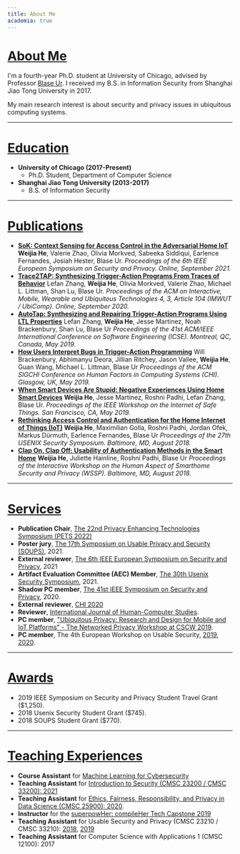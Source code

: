 ```yaml
---
title: About Me
academia: true
---
```


# [About Me](#About-Me)

I'm a fourth-year Ph.D. student at University of Chicago, advised by Professor [Blase Ur](https://www.blaseur.com/). I received my B.S. in Information Security from Shanghai Jiao Tong University in 2017.

My main research interest is about security and privacy issues in ubiquitous computing systems. 

---

# [Education](#Education)

* **University of Chicago (2017-Present)**
    * Ph.D. Student, Department of Computer Science
* **Shanghai Jiao Tong University (2013-2017)**
    * B.S. of Information Security

---

# [Publications](#Publications)

* [**SoK: Context Sensing for Access Control in the Adversarial Home IoT**](/papers/eurosp21-sok.pdf)
    __**Weijia He**__, Valerie Zhao, Olivia Morkved, Sabeeka Siddiqui, Earlence Fernandes, Josiah Hester, Blase Ur.
    *Proceedings of the 6th IEEE European Symposium on Security and Privacy. Online, September 2021.*
* [**Trace2TAP: Synthesizing Trigger-Action Programs From Traces of Behavior**](/papers/trace2tap.pdf)
    Lefan Zhang, __**Weijia He**__, Olivia Morkved, Valerie Zhao, Michael L. Littman, Shan Lu, Blase Ur.
    *Proceedings of the ACM on Interactive, Mobile, Wearable and Ubiquitous Technologies 4, 3, Article 104 (IMWUT / UbiComp). Online, September 2020.*
* [**AutoTap: Synthesizing and Repairing Trigger-Action Programs Using LTL Properties**](/papers/autotap.pdf)
    Lefan Zhang, __**Weijia He**__, Jesse Martinez, Noah Brackenbury, Shan Lu, Blase Ur
    *Proceedings of the 41st ACM/IEEE International Conference on Software Engineering (ICSE). Montreal, QC, Canada, May 2019.*
* [**How Users Interpret Bugs in Trigger-Action Programming**](/papers/chi19-ifttt-cameraready.pdf)
    Will Brackenbury, Abhimanyu Deora, Jillian Ritchey, Jason Vallee, __**Weijia He**__, Guan Wang, Michael L. Littman, Blase Ur
    *Proceedings of the ACM SIGCHI Conference on Human Factors in Computing Systems (CHI). Glasgow, UK, May 2019.*
* [**When Smart Devices Are Stupid: Negative Experiences Using Home Smart Devices**](/papers/safethings19-bugs.pdf)
    __**Weijia He**__, Jesse Martinez, Roshni Padhi, Lefan Zhang, Blase Ur. 
    *Proceedings of the IEEE Workshop on the Internet of Safe Things. San Francisco, CA, May 2019.*
* [**Rethinking Access Control and Authentication for the Home Internet of Things (IoT)**](/papers/usenixsec18.pdf)
    __**Weijia He**__, Maximilian Golla, Roshni Padhi, Jordan Ofek, Markus Dürmuth, Earlence Fernandes, Blase Ur
    *Proceedings of the 27th USENIX Security Symposium. Baltimore, MD, August 2018.*
* [**Clap On, Clap Off: Usability of Authentication Methods in the Smart Home**](/papers/wssp18.pdf)
    __**Weijia He**__, Juliette Hainline, Roshni Padhi, Blase Ur
    *Proceedings of the Interactive Workshop on the Human Aspect of Smarthome Security and Privacy (WSSP). Baltimore, MD, August 2018.*

---

# [Services](#Services)

* **Publication Chair**, [The 22nd Privacy Enhancing Technologies Symposium (PETS 2022)](https://www.petsymposium.org/cfp22.php)
* **Poster jury**, [The 17th Symposium on Usable Privacy and Security (SOUPS)](https://www.usenix.org/conference/soups2021/call-for-posters), 2021.
* **External reviewer**, [The 6th IEEE European Symposium on Security and Privacy](https://www.ieee-security.org/TC/EuroSP2021/cfp.html), 2021
* **Artifact Evaluation Committee (AEC) Member**, [The 30th Usenix Security Symposium](https://www.usenix.org/conference/usenixsecurity21/call-for-artifacts), 2021.
* **Shadow PC member**, [The 41st IEEE Symposium on Security and Privacy](https://www.ieee-security.org/TC/SP2020/shadowpc.html), 2020.
* **External reviewer**, [CHI 2020](https://chi2020.acm.org/)
* **Reviewer**, [International Journal of Human-Computer Studies](https://www.journals.elsevier.com/international-journal-of-human-computer-studies).
* **PC member**, ["Ubiquitous Privacy: Research and Design for Mobile and IoT Platforms" - The Networked Privacy Workshop at CSCW 2019](https://privacydesigncscw2019.wordpress.com/).
* **PC member**, The 4th European Workshop on Usable Security, [2019](https://eusec.cs.uchicago.edu/), [2020](https://eusec20.cs.uchicago.edu/).

---

# [Awards](#Awards)

* 2019 IEEE Symposium on Security and Privacy Student Travel Grant ($1,250).
* 2018 Usenix Security Student Grant ($745).
* 2018 SOUPS Student Grant ($770).

---

# [Teaching Experiences](#Teaching-Experiences)

* **Course Assistant** for [Machine Learning for Cybersecurity](https://voices.uchicago.edu/professional/machine-learning-for-cybersecurity/)
* **Teaching Assistant** for [Introduction to Security (CMSC 23200 / CMSC 33200): 2021](https://classes.cs.uchicago.edu/archive/2021/winter/23200-1/)
* **Teaching Assistant** for [Ethics, Fairness, Responsibility, and Privacy in Data Science (CMSC 25900): 2020](https://classes.cs.uchicago.edu/archive/2020/spring/25900-1/index.html).
* **Instructor** for the [superpowHer: compileHer Tech Capstone 2019](https://compileher.com/)
* **Teaching Assistant** for Usable Security and Privacy (CMSC 23210 / CMSC 33210): [2018](https://super.cs.uchicago.edu/usable18/), [2019](https://super.cs.uchicago.edu/usable19/)
* **Teaching Assistant** for Computer Science with Applications 1 (CMSC 12100): 2017